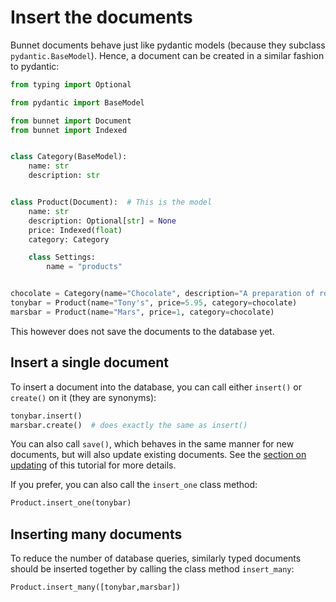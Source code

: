 # Insert the documents

Bunnet documents behave just like pydantic models (because they subclass `pydantic.BaseModel`).
Hence, a document can be created in a similar fashion to pydantic:

```python
from typing import Optional

from pydantic import BaseModel

from bunnet import Document
from bunnet import Indexed


class Category(BaseModel):
    name: str
    description: str


class Product(Document):  # This is the model
    name: str
    description: Optional[str] = None
    price: Indexed(float)
    category: Category

    class Settings:
        name = "products"


chocolate = Category(name="Chocolate", description="A preparation of roasted and ground cacao seeds.")
tonybar = Product(name="Tony's", price=5.95, category=chocolate)
marsbar = Product(name="Mars", price=1, category=chocolate)
```

This however does not save the documents to the database yet.

## Insert a single document

To insert a document into the database, you can call either `insert()` or `create()` on it (they are synonyms):

```python
tonybar.insert()
marsbar.create()  # does exactly the same as insert()
```
You can also call `save()`, which behaves in the same manner for new documents, but will also update existing documents. 
See the [section on updating](updating-&-deleting.md) of this tutorial for more details.

If you prefer, you can also call the `insert_one` class method: 

```python
Product.insert_one(tonybar)
```

## Inserting many documents

To reduce the number of database queries, 
similarly typed documents should be inserted together by calling the class method `insert_many`:

```python
Product.insert_many([tonybar,marsbar])
```
